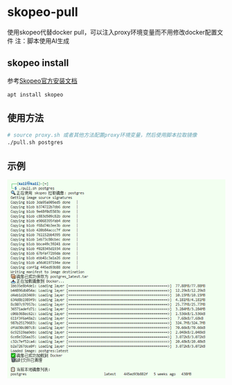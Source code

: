 # skopeo-pull

使用skopeo代替docker pull，可以注入proxy环境变量而不用修改docker配置文件
注：脚本使用AI生成

## skopeo install

参考[Skopeo官方安装文档](https://github.com/containers/skopeo/blob/main/install.md)

```bash
apt install skopeo
```

## 使用方法

```bash
# source proxy.sh 或者其他方法配置proxy环境变量，然后使用脚本拉取镜像
./pull.sh postgres
```

## 示例

![img](./img.png)

